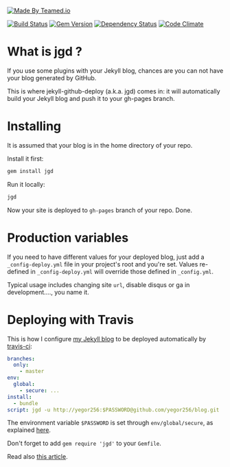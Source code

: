 [![Made By Teamed.io](http://img.teamed.io/btn.svg)](http://www.teamed.io)

[![Build Status](https://travis-ci.org/yegor256/jekyll-github-deploy.svg)](https://travis-ci.org/yegor256/jekyll-github-deploy)
[![Gem Version](https://badge.fury.io/rb/jgd.svg)](http://badge.fury.io/rb/jgd)
[![Dependency Status](https://gemnasium.com/yegor256/jekyll-github-deploy.svg)](https://gemnasium.com/yegor256/jekyll-github-deploy)
[![Code Climate](http://img.shields.io/codeclimate/github/yegor256/jekyll-github-deploy.svg)](https://codeclimate.com/github/yegor256/jekyll-github-deploy)

# What is jgd ?

If you use some plugins with your Jekyll blog, chances are you can not
have your blog generated by GitHub.

This is where jekyll-github-deploy (a.k.a. jgd) comes in: it will
automatically build your Jekyll blog and push it to your gh-pages
branch.

# Installing

It is assumed that your blog is in the home directory of your repo.

Install it first:

```bash
gem install jgd
```

Run it locally:

```bash
jgd
```

Now your site is deployed to `gh-pages` branch of your repo. Done.

# Production variables

If you need to have different values for your deployed blog, just add a
`_config-deploy.yml` file in your project's root and you're set. Values
re-defined in `_config-deploy.yml` will override those defined in
`_config.yml`.

Typical usage includes changing site `url`, disable disqus or ga in
development...., you name it.

# Deploying with Travis

This is how I configure [my Jekyll blog](https://github.com/yegor256/blog)
to be deployed automatically by [travis-ci](http://www.travis-ci.org):

```yaml
branches:
  only:
    - master
env:
  global:
    - secure: ...
install:
  - bundle
script: jgd -u http://yegor256:$PASSWORD@github.com/yegor256/blog.git
```

The environment variable `$PASSWORD` is set through
`env/global/secure`, as explained
[here](http://docs.travis-ci.com/user/encryption-keys/).

Don't forget to add `gem require 'jgd'` to your `Gemfile`.

Read also [this article](http://www.yegor256.com/2014/06/22/jekyll-github-deploy.html).
